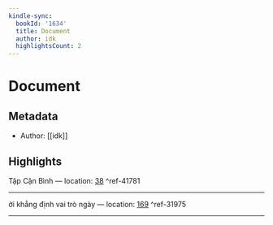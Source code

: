 ```yaml
---
kindle-sync:
  bookId: '1634'
  title: Document
  author: idk
  highlightsCount: 2
---
```

# Document
## Metadata
* Author: [[idk]]

## Highlights
Tập Cận Bình — location: [38]() ^ref-41781

---
ời khẳng định vai trò ngày — location: [169]() ^ref-31975

---
